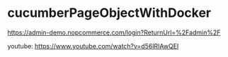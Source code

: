 # cucumberPageObjectWithDocker

https://admin-demo.nopcommerce.com/login?ReturnUrl=%2Fadmin%2F

youtube: https://www.youtube.com/watch?v=d56lRIAwQEI
